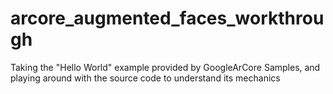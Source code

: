 # arcore_augmented_faces_workthrough
Taking the "Hello World" example provided by GoogleArCore Samples,  and playing around with the source code to understand its mechanics
